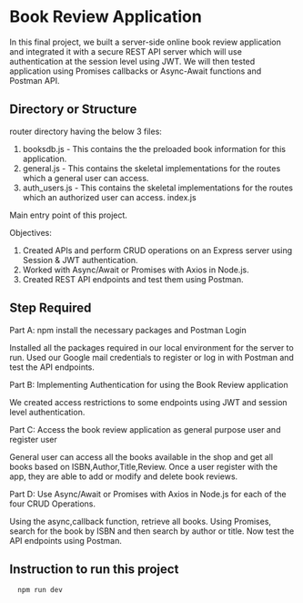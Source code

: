 # Book Review Application


In this final project, we built a server-side online book review application and integrated it with a secure REST API server which will use authentication at the session level using JWT. We will then tested application using Promises callbacks or Async-Await functions and Postman API.
## Directory or Structure 

router directory having the below 3 files:

1. booksdb.js - This contains the the preloaded book information for this application.
2. general.js - This contains the skeletal implementations for the routes which a general user can access.
3. auth_users.js - This contains the skeletal implementations for the routes which an authorized user can access.
index.js 
     
 Main entry point of this project.

Objectives:

 1. Created APIs and perform CRUD operations on an Express server using Session & JWT authentication.
 2. Worked with Async/Await or Promises with Axios in Node.js.
 3. Created REST API endpoints and test them using Postman.



## Step Required
Part A: npm install the necessary packages and Postman Login

Installed all the packages required in our local environment for the server to run.
Used our Google mail credentials to register or log in with Postman and test the API endpoints.

Part B: Implementing Authentication for using the Book Review application

 We created access restrictions to some endpoints using JWT and session level authentication.

Part C: Access the book review application as general purpose user and register user

 General user can access all the books available in the shop and get all books based on ISBN,Author,Title,Review.
 Once a user register with the app, they are able to add or modify and delete book reviews.

Part D: Use Async/Await or Promises with Axios in Node.js for each of the four CRUD Operations.

Using the async,callback function, retrieve all books. Using Promises, search for the book by ISBN and then search by author or title.
Now test the API endpoints using Postman.
## Instruction to run this project
  ```
    npm run dev
  ```